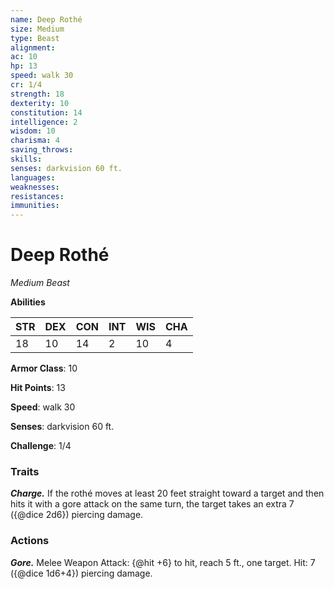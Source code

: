 ```yaml
---
name: Deep Rothé
size: Medium
type: Beast
alignment: 
ac: 10
hp: 13
speed: walk 30
cr: 1/4
strength: 18
dexterity: 10
constitution: 14
intelligence: 2
wisdom: 10
charisma: 4
saving_throws:
skills:
senses: darkvision 60 ft.
languages:
weaknesses:
resistances:
immunities:
---
```


# Deep Rothé

*Medium Beast*

**Abilities**

| STR | DEX | CON | INT | WIS | CHA |
| --- | --- | --- | --- | --- | --- |
| 18 | 10 | 14 | 2 | 10 | 4 |

**Armor Class**: 10

**Hit Points**: 13

**Speed**: walk 30

**Senses**: darkvision 60 ft.

**Challenge**: 1/4

### Traits
***Charge.*** If the rothé moves at least 20 feet straight toward a target and then hits it with a gore attack on the same turn, the target takes an extra 7 ({@dice 2d6}) piercing damage.

### Actions
***Gore.*** Melee Weapon Attack: {@hit +6} to hit, reach 5 ft., one target. Hit: 7 ({@dice 1d6+4}) piercing damage.

